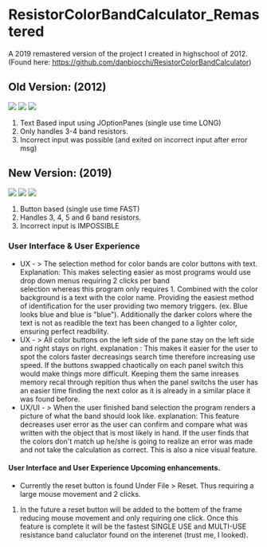 # ResistorColorBandCalculator_Remastered
A 2019 remastered version of the project I created in highschool of 2012.
(Found here: https://github.com/danbiocchi/ResistorColorBandCalculator)

## Old Version: (2012)

![](https://i.imgur.com/bLZ71if.png)
![](https://i.imgur.com/hqOgGUl.png)
![](https://i.imgur.com/ittXWwY.png)

1. Text Based input using JOptionPanes (single use time LONG)
2. Only handles 3-4 band resistors.
3. Incorrect input was possible (and exited on incorrect input after error msg)


## New Version: (2019)

![](https://i.imgur.com/0mExuVC.png)
![](https://i.imgur.com/sT7IIqP.png)
![](https://i.imgur.com/KaywNHC.png)

1. Button based (single use time FAST)
2. Handles 3, 4, 5 and 6 band resistors.
3. Incorrect input is IMPOSSIBLE

 ### User Interface & User Experience
- UX - > The selection method for color bands are color buttons with text.
       Explanation: This makes selecting easier as most programs would use drop down menus requiring 2 clicks per band   
       selection whereas this program only requires 1. Combined with the color background is a text with the color name. Providing the easiest method of identification for the user providing two memory triggers. (ex. Blue looks blue and blue is "blue"). Additionally the darker colors where the text is not as readible the text has been changed to a lighter color, ensuring perfect readbility.
- UX - > All color buttons on the left side of the pane stay on the left side and right stays on right.
       explanation : This makes it easier for the user to spot the colors faster decreasings search time
                     therefore increasing use speed. If the buttons swapped chaotically on each panel switch
                     this would make things more difficult. Keeping them the same inreases memory recal through 
                     repition thus when the panel switchs the user has an easier time finding the next color
                     as it is already in a similar place it was found before.
- UX/UI - > When the user finished band selection the program renders a picture of what the band should look like.
            explanation: This feature decreases user error as the user can confirm and compare what was written with the      object that is most likely in hand. If the user finds that the colors don't match up he/she is going to realize an error was made and not take the calculation as correct. This is also a nice visual feature.
            
#### User Interface and User Experience Upcoming enhancements.
- Currently the reset button is found Under File > Reset. Thus requiring a large mouse movement and 2 clicks. 
1. In the future a reset button will be added to the bottem of the frame reducing mouse movement and only requiring one click.
Once this feature is complete it will be the fastest SINGLE USE and MULTI-USE resistance band caluclator found on the interenet (trust me, I looked).
